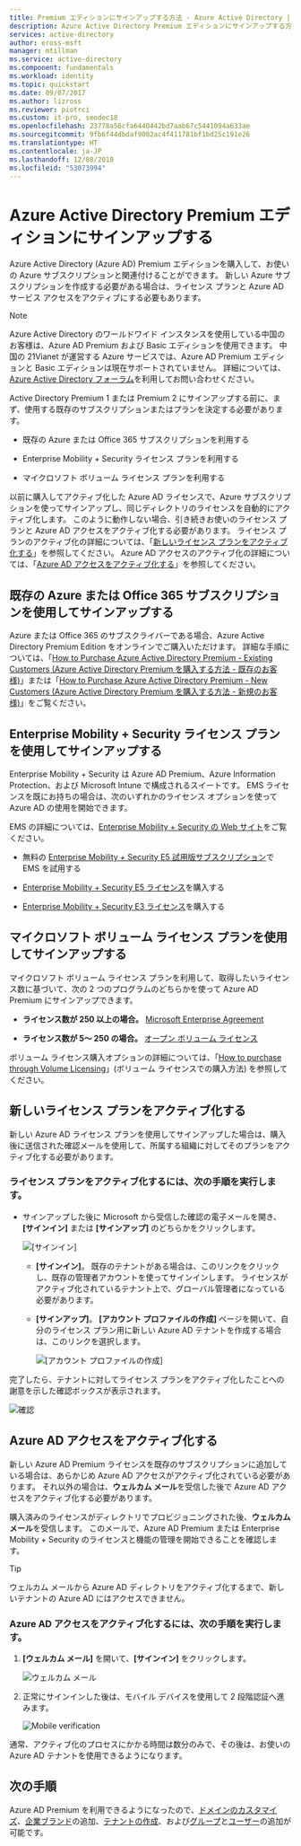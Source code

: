 ```yaml
---
title: Premium エディションにサインアップする方法 - Azure Active Directory | Microsoft Docs
description: Azure Active Directory Premium エディションにサインアップする方法の手順。
services: active-directory
author: eross-msft
manager: mtillman
ms.service: active-directory
ms.component: fundamentals
ms.workload: identity
ms.topic: quickstart
ms.date: 09/07/2017
ms.author: lizross
ms.reviewer: piotrci
ms.custom: it-pro, seodec18
ms.openlocfilehash: 23778a56cfa6440442bd7aab67c5441094a633ae
ms.sourcegitcommit: 9fb6f44dbdaf9002ac4f411781bf1bd25c191e26
ms.translationtype: HT
ms.contentlocale: ja-JP
ms.lasthandoff: 12/08/2018
ms.locfileid: "53073994"
---
```

# <a name="sign-up-for-azure-active-directory-premium-editions"></a>Azure Active Directory Premium エディションにサインアップする
Azure Active Directory (Azure AD) Premium エディションを購入して、お使いの Azure サブスクリプションと関連付けることができます。 新しい Azure サブスクリプションを作成する必要がある場合は、ライセンス プランと Azure AD サービス アクセスをアクティブにする必要もあります。

> [!NOTE]
>Azure Active Directory のワールドワイド インスタンスを使用している中国のお客様は、Azure AD Premium および Basic エディションを使用できます。 中国の 21Vianet が運営する Azure サービスでは、Azure AD Premium エディションと Basic エディションは現在サポートされていません。 詳細については、[Azure Active Directory フォーラム](https://feedback.azure.com/forums/169401-azure-active-directory/)を利用してお問い合わせください。

Active Directory Premium 1 または Premium 2 にサインアップする前に、まず、使用する既存のサブスクリプションまたはプランを決定する必要があります。

- 既存の Azure または Office 365 サブスクリプションを利用する

- Enterprise Mobility + Security ライセンス プランを利用する

- マイクロソフト ボリューム ライセンス プランを利用する

以前に購入してアクティブ化した Azure AD ライセンスで、Azure サブスクリプションを使ってサインアップし、同じディレクトリのライセンスを自動的にアクティブ化します。 このように動作しない場合、引き続きお使いのライセンス プランと Azure AD アクセスをアクティブ化する必要があります。 ライセンス プランのアクティブ化の詳細については、「[新しいライセンス プランをアクティブ化する](#activate-your-new-license-plan)」を参照してください。 Azure AD アクセスのアクティブ化の詳細については、「[Azure AD アクセスをアクティブ化する](#activate-your-azure-ad-access)」を参照してください。 

## <a name="sign-up-using-your-existing-azure-or-office-365-subscription"></a>既存の Azure または Office 365 サブスクリプションを使用してサインアップする
Azure または Office 365 のサブスクライバーである場合、Azure Active Directory Premium Edition をオンラインでご購入いただけます。 詳細な手順については、「[How to Purchase Azure Active Directory Premium - Existing Customers (Azure Active Directory Premium を購入する方法 - 既存のお客様)](https://channel9.msdn.com/Series/Azure-Active-Directory-Videos-Demos/How-to-Purchase-Azure-Active-Directory-Premium-Existing-Customer)」または「[How to Purchase Azure Active Directory Premium - New Customers (Azure Active Directory Premium を購入する方法 - 新規のお客様)](https://channel9.msdn.com/Series/Azure-Active-Directory-Videos-Demos/How-to-Purchase-Azure-Active-Directory-Premium-New-Customers)」をご覧ください。

## <a name="sign-up-using-your-enterprise-mobility--security-licensing-plan"></a>Enterprise Mobility + Security ライセンス プランを使用してサインアップする
Enterprise Mobility + Security は Azure AD Premium、Azure Information Protection、および Microsoft Intune で構成されるスイートです。 EMS ライセンスを既にお持ちの場合は、次のいずれかのライセンス オプションを使って Azure AD の使用を開始できます。

EMS の詳細については、[Enterprise Mobility + Security の Web サイト](https://www.microsoft.com/cloud-platform/enterprise-mobility-security)をご覧ください。

- 無料の [Enterprise Mobility + Security E5 試用版サブスクリプション](https://signup.microsoft.com/Signup?OfferId=87dd2714-d452-48a0-a809-d2f58c4f68b7&ali=1)で EMS を試用する

- [Enterprise Mobility + Security E5 ライセンス](https://signup.microsoft.com/Signup?OfferId=e6de2192-536a-4dc3-afdc-9e2602b6c790&ali=1)を購入する

- [Enterprise Mobility + Security E3 ライセンス](https://signup.microsoft.com/Signup?OfferId=4BBA281F-95E8-4136-8B0F-037D6062F54C&ali=1)を購入する

## <a name="sign-up-using-your-microsoft-volume-licensing-plan"></a>マイクロソフト ボリューム ライセンス プランを使用してサインアップする
マイクロソフト ボリューム ライセンス プランを利用して、取得したいライセンス数に基づいて、次の 2 つのプログラムのどちらかを使って Azure AD Premium にサインアップできます。

- **ライセンス数が 250 以上の場合。** [Microsoft Enterprise Agreement](https://www.microsoft.com/en-us/licensing/licensing-programs/enterprise.aspx)

- **ライセンス数が 5～ 250 の場合。** [オープン ボリューム ライセンス](https://www.microsoft.com/en-us/licensing/licensing-programs/open-license.aspx)

ボリューム ライセンス購入オプションの詳細については、「[How to purchase through Volume Licensing](https://www.microsoft.com/en-us/licensing/how-to-buy/how-to-buy.aspx)」(ボリューム ライセンスでの購入方法) を参照してください。

## <a name="activate-your-new-license-plan"></a>新しいライセンス プランをアクティブ化する
新しい Azure AD ライセンス プランを使用してサインアップした場合は、購入後に送信された確認メールを使用して、所属する組織に対してそのプランをアクティブ化する必要があります。

### <a name="to-activate-your-license-plan"></a>ライセンス プランをアクティブ化するには、次の手順を実行します。
- サインアップした後に Microsoft から受信した確認の電子メールを開き、**[サインイン]** または **[サインアップ]** のどちらかをクリックします。
   
    ![[サインイン]](media/active-directory-get-started-premium/MOLSEmail.png)

    - **[サインイン]**。 既存のテナントがある場合は、このリンクをクリックし、既存の管理者アカウントを使ってサインインします。 ライセンスがアクティブ化されているテナント上で、グローバル管理者になっている必要があります。

    - **[サインアップ]**。 **[アカウント プロファイルの作成]** ページを開いて、自分のライセンス プラン用に新しい Azure AD テナントを作成する場合は、このリンクを選択します。

        ![[アカウント プロファイルの作成]](media/active-directory-get-started-premium/MOLSAccountProfile.png)

完了したら、テナントに対してライセンス プランをアクティブ化したことへの謝意を示した確認ボックスが表示されます。

![確認](media/active-directory-get-started-premium/MOLSThankYou.png)

## <a name="activate-your-azure-ad-access"></a>Azure AD アクセスをアクティブ化する
新しい Azure AD Premium ライセンスを既存のサブスクリプションに追加している場合は、あらかじめ Azure AD アクセスがアクティブ化されている必要があります。 それ以外の場合は、**ウェルカム メール**を受信した後で Azure AD アクセスをアクティブ化する必要があります。  

購入済みのライセンスがディレクトリでプロビジョニングされた後、**ウェルカム メール**を受信します。 このメールで、Azure AD Premium または Enterprise Mobility + Security のライセンスと機能の管理を開始できることを確認します。 

> [!TIP]
> ウェルカム メールから Azure AD ディレクトリをアクティブ化するまで、新しいテナントの Azure AD にはアクセスできません。

### <a name="to-activate-your-azure-ad-access"></a>Azure AD アクセスをアクティブ化するには、次の手順を実行します。

1. **[ウェルカム メール]** を開いて、**[サインイン]** をクリックします。
   
    ![ウェルカム メール](media/active-directory-get-started-premium/AADEmail.png)

2. 正常にサインインした後は、モバイル デバイスを使用して 2 段階認証へ進みます。
   
    ![Mobile verification](media/active-directory-get-started-premium/SignUppage.png)

通常、アクティブ化のプロセスにかかる時間は数分のみで、その後は、お使いの Azure AD テナントを使用できるようになります。 

## <a name="next-steps"></a>次の手順
Azure AD Premium を利用できるようになったので、[ドメインのカスタマイズ](add-custom-domain.md)、[企業ブランド](customize-branding.md)の追加、[テナントの作成](active-directory-access-create-new-tenant.md)、および[グループ](active-directory-groups-create-azure-portal.md)と[ユーザー](add-users-azure-active-directory.md)の追加が可能です。
